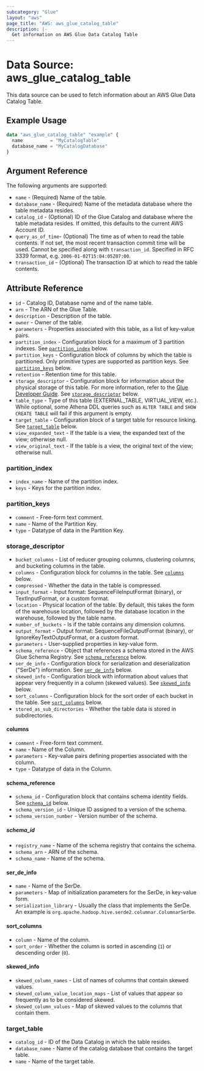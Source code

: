 ```yaml
---
subcategory: "Glue"
layout: "aws"
page_title: "AWS: aws_glue_catalog_table"
description: |-
  Get information on AWS Glue Data Catalog Table
---
```


# Data Source: aws_glue_catalog_table

This data source can be used to fetch information about an AWS Glue Data Catalog Table.

## Example Usage

```terraform
data "aws_glue_catalog_table" "example" {
  name          = "MyCatalogTable"
  database_name = "MyCatalogDatabase"
}
```

## Argument Reference

The following arguments are supported:

* `name` - (Required) Name of the table.
* `database_name` - (Required) Name of the metadata database where the table metadata resides.
* `catalog_id` - (Optional) ID of the Glue Catalog and database where the table metadata resides. If omitted, this defaults to the current AWS Account ID.
* `query_as_of_time`- (Optional) The time as of when to read the table contents. If not set, the most recent transaction commit time will be used. Cannot be specified along with `transaction_id`. Specified in RFC 3339 format, e.g. `2006-01-02T15:04:05Z07:00`.
* `transaction_id` - (Optional) The transaction ID at which to read the table contents.

## Attribute Reference

* `id` - Catalog ID, Database name and of the name table.
* `arn` - The ARN of the Glue Table.
* `description` - Description of the table.
* `owner` - Owner of the table.
* `parameters` - Properties associated with this table, as a list of key-value pairs.
* `partition_index` - Configuration block for a maximum of 3 partition indexes. See [`partition_index`](#partition_index) below.
* `partition_keys` - Configuration block of columns by which the table is partitioned. Only primitive types are supported as partition keys. See [`partition_keys`](#partition_keys) below.
* `retention` - Retention time for this table.
* `storage_descriptor` - Configuration block for information about the physical storage of this table. For more information, refer to the [Glue Developer Guide](https://docs.aws.amazon.com/glue/latest/dg/aws-glue-api-catalog-tables.html#aws-glue-api-catalog-tables-StorageDescriptor). See [`storage_descriptor`](#storage_descriptor) below.
* `table_type` - Type of this table (EXTERNAL_TABLE, VIRTUAL_VIEW, etc.). While optional, some Athena DDL queries such as `ALTER TABLE` and `SHOW CREATE TABLE` will fail if this argument is empty.
* `target_table` - Configuration block of a target table for resource linking. See [`target_table`](#target_table) below.
* `view_expanded_text` - If the table is a view, the expanded text of the view; otherwise null.
* `view_original_text` - If the table is a view, the original text of the view; otherwise null.

### partition_index

* `index_name` - Name of the partition index.
* `keys` - Keys for the partition index.

### partition_keys

* `comment` - Free-form text comment.
* `name` - Name of the Partition Key.
* `type` - Datatype of data in the Partition Key.

### storage_descriptor

* `bucket_columns` - List of reducer grouping columns, clustering columns, and bucketing columns in the table.
* `columns` - Configuration block for columns in the table. See [`columns`](#columns) below.
* `compressed` - Whether the data in the table is compressed.
* `input_format` - Input format: SequenceFileInputFormat (binary), or TextInputFormat, or a custom format.
* `location` - Physical location of the table. By default, this takes the form of the warehouse location, followed by the database location in the warehouse, followed by the table name.
* `number_of_buckets` - Is if the table contains any dimension columns.
* `output_format` - Output format: SequenceFileOutputFormat (binary), or IgnoreKeyTextOutputFormat, or a custom format.
* `parameters` - User-supplied properties in key-value form.
* `schema_reference` - Object that references a schema stored in the AWS Glue Schema Registry. See [`schema_reference`](#schema_reference) below.
* `ser_de_info` - Configuration block for serialization and deserialization ("SerDe") information. See [`ser_de_info`](#ser_de_info) below.
* `skewed_info` - Configuration block with information about values that appear very frequently in a column (skewed values). See [`skewed_info`](#skewed_info) below.
* `sort_columns` - Configuration block for the sort order of each bucket in the table. See [`sort_columns`](#sort_columns) below.
* `stored_as_sub_directories` - Whether the table data is stored in subdirectories.

#### columns

* `comment` - Free-form text comment.
* `name` - Name of the Column.
* `parameters` - Key-value pairs defining properties associated with the column.
* `type` - Datatype of data in the Column.

#### schema_reference

* `schema_id` - Configuration block that contains schema identity fields. See [`schema_id`](#schema_id) below.
* `schema_version_id` - Unique ID assigned to a version of the schema.
* `schema_version_number` - Version number of the schema.

##### schema_id

* `registry_name` - Name of the schema registry that contains the schema.
* `schema_arn` - ARN of the schema.
* `schema_name` - Name of the schema.

#### ser_de_info

* `name` - Name of the SerDe.
* `parameters` - Map of initialization parameters for the SerDe, in key-value form.
* `serialization_library` - Usually the class that implements the SerDe. An example is `org.apache.hadoop.hive.serde2.columnar.ColumnarSerDe`.

#### sort_columns

* `column` - Name of the column.
* `sort_order` - Whether the column is sorted in ascending (`1`) or descending order (`0`).

#### skewed_info

* `skewed_column_names` - List of names of columns that contain skewed values.
* `skewed_column_value_location_maps` - List of values that appear so frequently as to be considered skewed.
* `skewed_column_values` - Map of skewed values to the columns that contain them.

### target_table

* `catalog_id` - ID of the Data Catalog in which the table resides.
* `database_name` - Name of the catalog database that contains the target table.
* `name` - Name of the target table.
